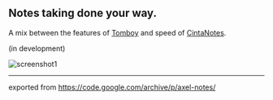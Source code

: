 ## Notes taking done your way.

A mix between the features of [Tomboy](http://projects.gnome.org/tomboy/) and speed of [CintaNotes](http://cintanotes.com/).

(in development)

![screenshot1](screenshot1.jpg)

---
exported from https://code.google.com/archive/p/axel-notes/
